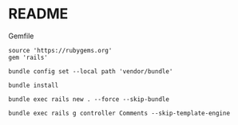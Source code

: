 # README

Gemfile
```
source 'https://rubygems.org'
gem 'rails'
```

```
bundle config set --local path 'vendor/bundle'
```

```
bundle install
```

```
bundle exec rails new . --force --skip-bundle
```

```
bundle exec rails g controller Comments --skip-template-engine
```
